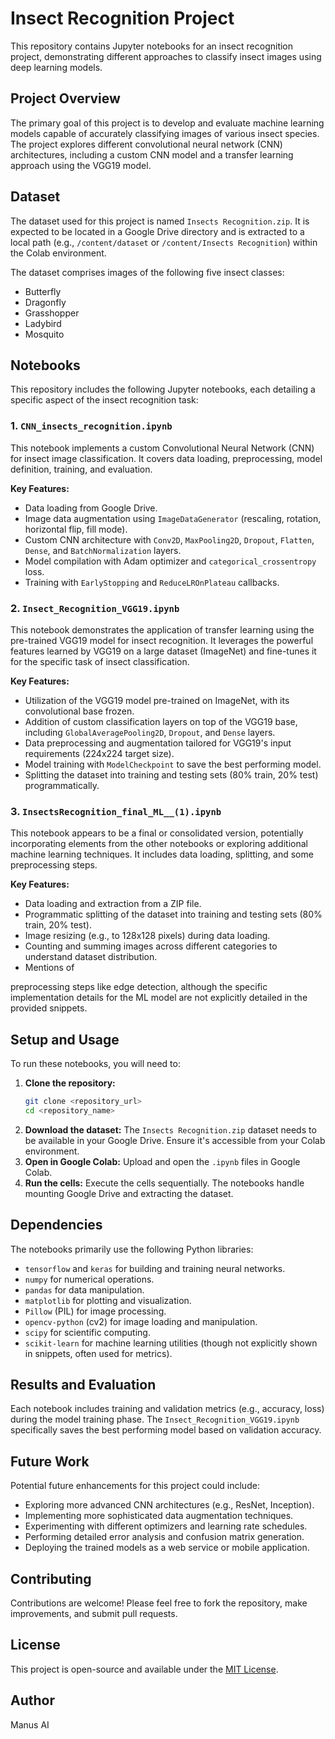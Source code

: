 # Insect Recognition Project

This repository contains Jupyter notebooks for an insect recognition project, demonstrating different approaches to classify insect images using deep learning models.

## Project Overview

The primary goal of this project is to develop and evaluate machine learning models capable of accurately classifying images of various insect species. The project explores different convolutional neural network (CNN) architectures, including a custom CNN model and a transfer learning approach using the VGG19 model.

## Dataset

The dataset used for this project is named `Insects Recognition.zip`. It is expected to be located in a Google Drive directory and is extracted to a local path (e.g., `/content/dataset` or `/content/Insects Recognition`) within the Colab environment.

The dataset comprises images of the following five insect classes:
- Butterfly
- Dragonfly
- Grasshopper
- Ladybird
- Mosquito

## Notebooks

This repository includes the following Jupyter notebooks, each detailing a specific aspect of the insect recognition task:

### 1. `CNN_insects_recognition.ipynb`

This notebook implements a custom Convolutional Neural Network (CNN) for insect image classification. It covers data loading, preprocessing, model definition, training, and evaluation.

**Key Features:**
- Data loading from Google Drive.
- Image data augmentation using `ImageDataGenerator` (rescaling, rotation, horizontal flip, fill mode).
- Custom CNN architecture with `Conv2D`, `MaxPooling2D`, `Dropout`, `Flatten`, `Dense`, and `BatchNormalization` layers.
- Model compilation with Adam optimizer and `categorical_crossentropy` loss.
- Training with `EarlyStopping` and `ReduceLROnPlateau` callbacks.

### 2. `Insect_Recognition_VGG19.ipynb`

This notebook demonstrates the application of transfer learning using the pre-trained VGG19 model for insect recognition. It leverages the powerful features learned by VGG19 on a large dataset (ImageNet) and fine-tunes it for the specific task of insect classification.

**Key Features:**
- Utilization of the VGG19 model pre-trained on ImageNet, with its convolutional base frozen.
- Addition of custom classification layers on top of the VGG19 base, including `GlobalAveragePooling2D`, `Dropout`, and `Dense` layers.
- Data preprocessing and augmentation tailored for VGG19's input requirements (224x224 target size).
- Model training with `ModelCheckpoint` to save the best performing model.
- Splitting the dataset into training and testing sets (80% train, 20% test) programmatically.

### 3. `InsectsRecognition_final_ML__(1).ipynb`

This notebook appears to be a final or consolidated version, potentially incorporating elements from the other notebooks or exploring additional machine learning techniques. It includes data loading, splitting, and some preprocessing steps.

**Key Features:**
- Data loading and extraction from a ZIP file.
- Programmatic splitting of the dataset into training and testing sets (80% train, 20% test).
- Image resizing (e.g., to 128x128 pixels) during data loading.
- Counting and summing images across different categories to understand dataset distribution.
- Mentions of 


preprocessing steps like edge detection, although the specific implementation details for the ML model are not explicitly detailed in the provided snippets.

## Setup and Usage

To run these notebooks, you will need to:

1.  **Clone the repository:**
    ```bash
    git clone <repository_url>
    cd <repository_name>
    ```
2.  **Download the dataset:** The `Insects Recognition.zip` dataset needs to be available in your Google Drive. Ensure it's accessible from your Colab environment.
3.  **Open in Google Colab:** Upload and open the `.ipynb` files in Google Colab.
4.  **Run the cells:** Execute the cells sequentially. The notebooks handle mounting Google Drive and extracting the dataset.

## Dependencies

The notebooks primarily use the following Python libraries:

-   `tensorflow` and `keras` for building and training neural networks.
-   `numpy` for numerical operations.
-   `pandas` for data manipulation.
-   `matplotlib` for plotting and visualization.
-   `Pillow` (PIL) for image processing.
-   `opencv-python` (cv2) for image loading and manipulation.
-   `scipy` for scientific computing.
-   `scikit-learn` for machine learning utilities (though not explicitly shown in snippets, often used for metrics).

## Results and Evaluation

Each notebook includes training and validation metrics (e.g., accuracy, loss) during the model training phase. The `Insect_Recognition_VGG19.ipynb` specifically saves the best performing model based on validation accuracy.

## Future Work

Potential future enhancements for this project could include:

-   Exploring more advanced CNN architectures (e.g., ResNet, Inception).
-   Implementing more sophisticated data augmentation techniques.
-   Experimenting with different optimizers and learning rate schedules.
-   Performing detailed error analysis and confusion matrix generation.
-   Deploying the trained models as a web service or mobile application.

## Contributing

Contributions are welcome! Please feel free to fork the repository, make improvements, and submit pull requests.

## License

This project is open-source and available under the [MIT License](LICENSE).

## Author

Manus AI


